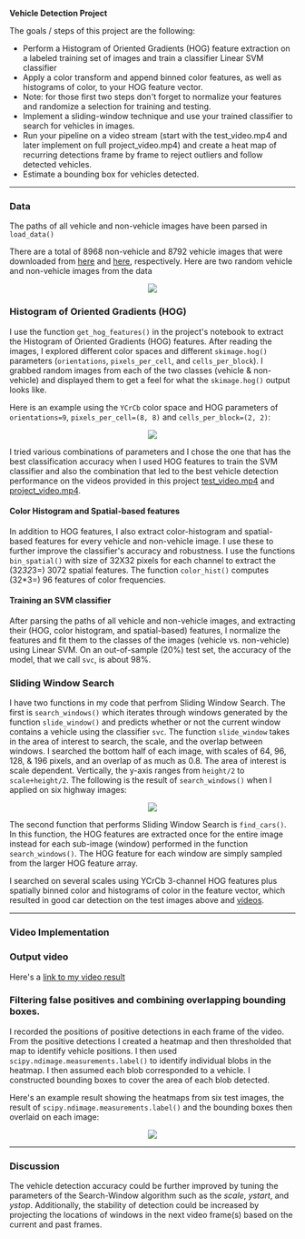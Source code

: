 **Vehicle Detection Project**

The goals / steps of this project are the following:

* Perform a Histogram of Oriented Gradients (HOG) feature extraction on a labeled training set of images and train a classifier Linear SVM classifier
* Apply a color transform and append binned color features, as well as histograms of color, to your HOG feature vector. 
* Note: for those first two steps don't forget to normalize your features and randomize a selection for training and testing.
* Implement a sliding-window technique and use your trained classifier to search for vehicles in images.
* Run your pipeline on a video stream (start with the test_video.mp4 and later implement on full project_video.mp4) and create a heat map of recurring detections frame by frame to reject outliers and follow detected vehicles.
* Estimate a bounding box for vehicles detected.

---
### Data
The paths of all vehicle and non-vehicle images have been parsed in `load_data()`

There are a total of 8968 non-vehicle and 8792 vehicle images that were downloaded from [here](https://s3.amazonaws.com/udacity-sdc/Vehicle_Tracking/non-vehicles.zip) and [here](https://s3.amazonaws.com/udacity-sdc/Vehicle_Tracking/vehicles.zip), respectively. Here are two random vehicle and non-vehicle images from the data

<p align="center"> <img src="./images_and_videos/car_noncar.png"> </p>

### Histogram of Oriented Gradients (HOG)

I use the function `get_hog_features()` in the project's notebook to extract the Histogram of Oriented Gradients (HOG) features. 
After reading the images, I explored different color spaces and different `skimage.hog()` parameters (`orientations`, `pixels_per_cell`, and `cells_per_block`).  I grabbed random images from each of the two classes (vehicle & non-vehicle) and displayed them to get a feel for what the `skimage.hog()` output looks like.

Here is an example using the `YCrCb` color space and HOG parameters of `orientations=9`, `pixels_per_cell=(8, 8)` and `cells_per_block=(2, 2)`:


<p align="center"> <img src="./images_and_videos/hog_features.png"> </p>

I tried various combinations of parameters and I chose the one that has the best classification accuracy when I used HOG features to train the SVM classifier and also the combination that led to the best vehicle detection performance on the videos provided in this project [test_video.mp4](./images_and_videos/test_video.mp4) and [project_video.mp4](./images_and_videos/project_video.mp4).

#### Color Histogram and Spatial-based features

In addition to HOG features, I also extract color-histogram and spatial-based features for every vehicle and non-vehicle image. I use these to further improve the classifier's accuracy and robustness. I use the functions `bin_spatial()` with size of 32X32 pixels for each channel to extract the (32*32*3=) 3072 spatial features. The function `color_hist()` computes (32*3=) 96 features of color frequencies.

#### Training an SVM classifier
After parsing the paths of all vehicle and non-vehicle images, and extracting their (HOG, color histogram, and spatial-based) features, I normalize the features and fit them to the classes of the images (vehicle vs. non-vehicle) using Linear SVM. On an out-of-sample (20%) test set, the accuracy of the model, that we call `svc`, is about 98%.

### Sliding Window Search

I have two functions in my code that perfrom Sliding Window Search. The first is `search_windows()` which iterates through windows generated by the function `slide_window()` and predicts whether or not the current window contains a vehicle using the classifier `svc`. The function `slide_window` takes in the area of interest to search, the scale, and the overlap between windows. I searched the bottom half of each image, with scales of 64, 96, 128, & 196 pixels, and an overlap of as much as 0.8. The area of interest is scale dependent. Vertically, the y-axis ranges from `height/2` to `scale+height/2`. The following is the result of `search_windows()` when I applied on six highway images:

<p align="center"> <img src="./images_and_videos/sliding_windows.png"> </p>

The second function that performs Sliding Window Search is `find_cars()`. In this function, the HOG features are extracted once for the entire image instead for each sub-image (window) performed in the function `search_windows()`. The HOG feature for each window are simply sampled from the larger HOG feature array.  

I searched on several scales using YCrCb 3-channel HOG features plus spatially binned color and histograms of color in the feature vector, which resulted in good car detection on the test images above and [videos](./images_and_videos/project_video.mp4). 

---

### Video Implementation

### Output video

Here's a [link to my video result](./images_and_videos/project_video_detected.mp4)


### Filtering false positives and combining overlapping bounding boxes.

I recorded the positions of positive detections in each frame of the video.  From the positive detections I created a heatmap and then thresholded that map to identify vehicle positions.  I then used `scipy.ndimage.measurements.label()` to identify individual blobs in the heatmap.  I then assumed each blob corresponded to a vehicle.  I constructed bounding boxes to cover the area of each blob detected. 

Here's an example result showing the heatmaps from six test images, the result of `scipy.ndimage.measurements.label()` and the bounding boxes then overlaid on each image:


<p align="center"> <img src="./images_and_videos/heat_maps.png"> </p>

---

### Discussion

The vehicle detection accuracy could be further improved by tuning the parameters of the Search-Window algorithm such as the *scale*, *ystart*, and *ystop*. Additionally, the stability of detection could be increased by projecting the locations of windows in the next video frame(s) based on the current and past frames.  



